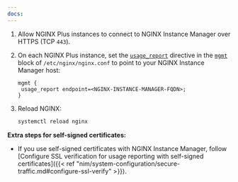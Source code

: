 ```yaml
---
docs:
---
```


1. Allow NGINX Plus instances to connect to NGINX Instance Manager over HTTPS (TCP `443`).

1. On each NGINX Plus instance, set the [`usage_report`](https://nginx.org/en/docs/ngx_mgmt_module.html#usage_report) directive in the [`mgmt`](https://nginx.org/en/docs/ngx_mgmt_module.html) block of `/etc/nginx/nginx.conf` to point to your NGINX Instance Manager host:

    ```nginx
    mgmt {
     usage_report endpoint=<NGINX-INSTANCE-MANAGER-FQDN>;
    }
    ```

1. Reload NGINX:

    ``` bash
    systemctl reload nginx
    ```

**Extra steps for self-signed certificates:**

- If you use self-signed certificates with NGINX Instance Manager, follow
[Configure SSL verification for usage reporting with self-signed certificates]({{< ref "nim/system-configuration/secure-traffic.md#configure-ssl-verify" >}}).

